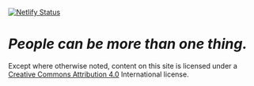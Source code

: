 [![Netlify Status](https://api.netlify.com/api/v1/badges/38898d60-3e03-4cc6-b11b-ead66bd594f4/deploy-status)](https://app.netlify.com/sites/creative-musings/deploys)

# *People can be more than one thing.*

Except where otherwise noted, content on this site is licensed under a [Creative Commons Attribution 4.0](https://creativecommons.org/licenses/by/4.0/) International license.

